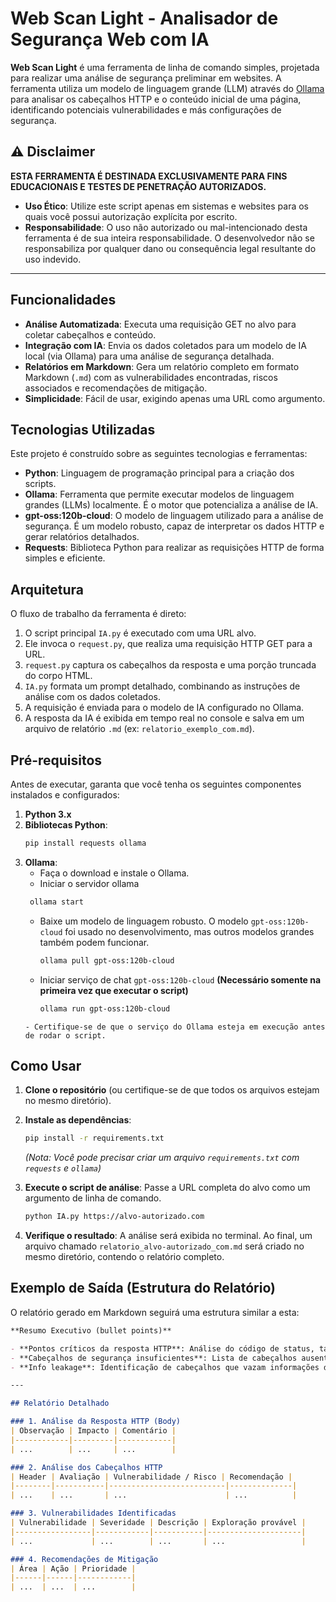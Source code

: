 # Web Scan Light - Analisador de Segurança Web com IA

**Web Scan Light** é uma ferramenta de linha de comando simples, projetada para realizar uma análise de segurança preliminar em websites. A ferramenta utiliza um modelo de linguagem grande (LLM) através do [Ollama](https://ollama.com/) para analisar os cabeçalhos HTTP e o conteúdo inicial de uma página, identificando potenciais vulnerabilidades e más configurações de segurança.

## ⚠️ Disclaimer

**ESTA FERRAMENTA É DESTINADA EXCLUSIVAMENTE PARA FINS EDUCACIONAIS E TESTES DE PENETRAÇÃO AUTORIZADOS.**

- **Uso Ético**: Utilize este script apenas em sistemas e websites para os quais você possui autorização explícita por escrito.
- **Responsabilidade**: O uso não autorizado ou mal-intencionado desta ferramenta é de sua inteira responsabilidade. O desenvolvedor não se responsabiliza por qualquer dano ou consequência legal resultante do uso indevido.

---

## Funcionalidades

- **Análise Automatizada**: Executa uma requisição GET no alvo para coletar cabeçalhos e conteúdo.
- **Integração com IA**: Envia os dados coletados para um modelo de IA local (via Ollama) para uma análise de segurança detalhada.
- **Relatórios em Markdown**: Gera um relatório completo em formato Markdown (`.md`) com as vulnerabilidades encontradas, riscos associados e recomendações de mitigação.
- **Simplicidade**: Fácil de usar, exigindo apenas uma URL como argumento.

## Tecnologias Utilizadas

Este projeto é construído sobre as seguintes tecnologias e ferramentas:

- **Python**: Linguagem de programação principal para a criação dos scripts.
- **Ollama**: Ferramenta que permite executar modelos de linguagem grandes (LLMs) localmente. É o motor que potencializa a análise de IA.
- **gpt-oss:120b-cloud**: O modelo de linguagem utilizado para a análise de segurança. É um modelo robusto, capaz de interpretar os dados HTTP e gerar relatórios detalhados.
- **Requests**: Biblioteca Python para realizar as requisições HTTP de forma simples e eficiente.

## Arquitetura

O fluxo de trabalho da ferramenta é direto:

1.  O script principal `IA.py` é executado com uma URL alvo.
2.  Ele invoca o `request.py`, que realiza uma requisição HTTP GET para a URL.
3.  `request.py` captura os cabeçalhos da resposta e uma porção truncada do corpo HTML.
4.  `IA.py` formata um prompt detalhado, combinando as instruções de análise com os dados coletados.
5.  A requisição é enviada para o modelo de IA configurado no Ollama.
6.  A resposta da IA é exibida em tempo real no console e salva em um arquivo de relatório `.md` (ex: `relatorio_exemplo_com.md`).

## Pré-requisitos

Antes de executar, garanta que você tenha os seguintes componentes instalados e configurados:

1.  **Python 3.x**
2.  **Bibliotecas Python**:
    ```bash
    pip install requests ollama
    ```
3.  **Ollama**:
    - Faça o download e instale o Ollama.
    - Iniciar o servidor ollama
     ```bash
      ollama start
     ```
    - Baixe um modelo de linguagem robusto. O modelo `gpt-oss:120b-cloud` foi usado no desenvolvimento, mas outros modelos grandes também podem funcionar.
      ```bash
      ollama pull gpt-oss:120b-cloud
      ```
    - Iniciar serviço de chat `gpt-oss:120b-cloud` **(Necessário somente na primeira vez que executar o script)**
      ```bash
      ollama run gpt-oss:120b-cloud
     ``` 
    - Certifique-se de que o serviço do Ollama esteja em execução antes de rodar o script.

## Como Usar

1.  **Clone o repositório** (ou certifique-se de que todos os arquivos estejam no mesmo diretório).

2.  **Instale as dependências**:
    ```bash
    pip install -r requirements.txt
    ```
    *(Nota: Você pode precisar criar um arquivo `requirements.txt` com `requests` e `ollama`)*

3.  **Execute o script de análise**:
    Passe a URL completa do alvo como um argumento de linha de comando.
    ```bash
    python IA.py https://alvo-autorizado.com
    ```

4.  **Verifique o resultado**:
    A análise será exibida no terminal. Ao final, um arquivo chamado `relatorio_alvo-autorizado_com.md` será criado no mesmo diretório, contendo o relatório completo.

## Exemplo de Saída (Estrutura do Relatório)

O relatório gerado em Markdown seguirá uma estrutura similar a esta:

```markdown
**Resumo Executivo (bullet points)**

- **Pontos críticos da resposta HTTP**: Análise do código de status, tamanho e conteúdo.
- **Cabeçalhos de segurança insuficientes**: Lista de cabeçalhos ausentes ou mal configurados (HSTS, CSP, X-Frame-Options, etc.).
- **Info leakage**: Identificação de cabeçalhos que vazam informações da infraestrutura.

---

## Relatório Detalhado

### 1. Análise da Resposta HTTP (Body)
| Observação | Impacto | Comentário |
|------------|---------|------------|
| ...        | ...     | ...        |

### 2. Análise dos Cabeçalhos HTTP
| Header | Avaliação | Vulnerabilidade / Risco | Recomendação |
|--------|-----------|--------------------------|--------------|
| ...    | ...       | ...                      | ...          |

### 3. Vulnerabilidades Identificadas
| Vulnerabilidade | Severidade | Descrição | Exploração provável |
|-----------------|------------|-----------|---------------------|
| ...             | ...        | ...       | ...                 |

### 4. Recomendações de Mitigação
| Área | Ação | Prioridade |
|------|------|------------|
| ...  | ...  | ...        |
```
